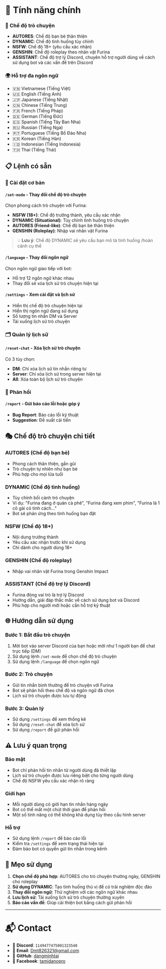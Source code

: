 # 🌟 Tính năng chính

### 💬 Chế độ trò chuyện
- **AUTORES**: Chế độ bạn bè thân thiện
- **DYNAMIC**: Chế độ tình huống tùy chỉnh
- **NSFW**: Chế độ 18+ (yêu cầu xác nhận)
- **GENSHIN**: Chế độ roleplay theo nhân vật Furina
- **ASSISTANT**: Chế độ trợ lý Discord, chuyên hỗ trợ người dùng về cách sử dụng bot và các vấn đề trên Discord

### 🌍 Hỗ trợ đa ngôn ngữ
- 🇻🇳 Vietnamese (Tiếng Việt)
- 🇺🇸 English (Tiếng Anh)
- 🇯🇵 Japanese (Tiếng Nhật)
- 🇨🇳 Chinese (Tiếng Trung)
- 🇫🇷 French (Tiếng Pháp)
- 🇩🇪 German (Tiếng Đức)
- 🇪🇸 Spanish (Tiếng Tây Ban Nha)
- 🇷🇺 Russian (Tiếng Nga)
- 🇵🇹 Portuguese (Tiếng Bồ Đào Nha)
- 🇰🇷 Korean (Tiếng Hàn)
- 🇮🇩 Indonesian (Tiếng Indonesia)
- 🇹🇭 Thai (Tiếng Thái)

## 📋 Lệnh có sẵn

### 🔧 Cài đặt cơ bản

#### `/set-mode` - Thay đổi chế độ trò chuyện
Chọn phong cách trò chuyện với Furina:
- **NSFW (18+)**: Chế độ trưởng thành, yêu cầu xác nhận
- **DYNAMIC (Situational)**: Tùy chỉnh tình huống trò chuyện
- **AUTORES (Friend-like)**: Chế độ bạn bè thân thiện
- **GENSHIN (Roleplay)**: Nhập vai nhân vật Furina

> 💡 **Lưu ý**: Chế độ DYNAMIC sẽ yêu cầu bạn mô tả tình huống /hoàn cảnh cụ thể

#### `/language` - Thay đổi ngôn ngữ
Chọn ngôn ngữ giao tiếp với bot:
- Hỗ trợ 12 ngôn ngữ khác nhau
- Thay đổi sẽ xóa lịch sử trò chuyện hiện tại

#### `/settings` - Xem cài đặt và lịch sử
- Hiển thị chế độ trò chuyện hiện tại
- Hiển thị ngôn ngữ đang sử dụng
- Số lượng tin nhắn DM và Server
- Tải xuống lịch sử trò chuyện

### 🗂️ Quản lý lịch sử

#### `/reset-chat` - Xóa lịch sử trò chuyện
Có 3 tùy chọn:
- **DM**: Chỉ xóa lịch sử tin nhắn riêng tư
- **Server**: Chỉ xóa lịch sử trong server hiện tại
- **All**: Xóa toàn bộ lịch sử trò chuyện

### 📢 Phản hồi

#### `/report` - Gửi báo cáo lỗi hoặc góp ý
- **Bug Report**: Báo cáo lỗi kỹ thuật
- **Suggestion**: Đề xuất cải tiến

## 🎭 Chế độ trò chuyện chi tiết

### AUTORES (Chế độ bạn bè)
- Phong cách thân thiện, gần gũi
- Trò chuyện tự nhiên như bạn bè
- Phù hợp cho mọi lứa tuổi

### DYNAMIC (Chế độ tình huống)
- Tùy chỉnh bối cảnh trò chuyện
- Ví dụ: "Furina đang ở quán cà phê", "Furina đang xem phim", "Furina là 1 cô gái có tính cách..."
- Bot sẽ phản ứng theo tình huống bạn đặt

### NSFW (Chế độ 18+)
- Nội dung trưởng thành
- Yêu cầu xác nhận trước khi sử dụng
- Chỉ dành cho người dùng 18+

### GENSHIN (Chế độ roleplay)
- Nhập vai nhân vật Furina trong Genshin Impact

### ASSISTANT (Chế độ trợ lý Discord)
- Furina đóng vai trò là trợ lý Discord
- Hướng dẫn, giải đáp thắc mắc về cách sử dụng bot và Discord
- Phù hợp cho người mới hoặc cần hỗ trợ kỹ thuật

## 🌐 Hướng dẫn sử dụng

### Bước 1: Bắt đầu trò chuyện
1. Mời bot vào server Discord của bạn hoặc mời như 1 người bạn để chat trực tiếp (DM)
2. Sử dụng lệnh `/set-mode` để chọn chế độ trò chuyện
3. Sử dụng lệnh `/language` để chọn ngôn ngữ

### Bước 2: Trò chuyện
- Gửi tin nhắn bình thường để trò chuyện với Furina
- Bot sẽ phản hồi theo chế độ và ngôn ngữ đã chọn
- Lịch sử trò chuyện được lưu tự động

### Bước 3: Quản lý
- Sử dụng `/settings` để xem thống kê
- Sử dụng `/reset-chat` để xóa lịch sử
- Sử dụng `/report` để gửi phản hồi

## ⚠️ Lưu ý quan trọng

### Bảo mật
- Bot chỉ phản hồi tin nhắn từ người dùng đã thiết lập
- Lịch sử trò chuyện được lưu riêng biệt cho từng người dùng
- Chế độ NSFW yêu cầu xác nhận rõ ràng

### Giới hạn
- Mỗi người dùng có giới hạn tin nhắn hàng ngày
- Bot có thể mất một chút thời gian để phản hồi
- Một số tính năng có thể không khả dụng tùy theo cấu hình server

### Hỗ trợ
- Sử dụng lệnh `/report` để báo cáo lỗi
- Kiểm tra `/settings` để xem trạng thái hiện tại
- Đảm bảo bot có quyền gửi tin nhắn trong kênh

## 🎯 Mẹo sử dụng

1. **Chọn chế độ phù hợp**: AUTORES cho trò chuyện thường ngày, GENSHIN cho roleplay
2. **Sử dụng DYNAMIC**: Tạo tình huống thú vị để có trải nghiệm độc đáo
3. **Thay đổi ngôn ngữ**: Thử nghiệm với các ngôn ngữ khác nhau
4. **Lưu lịch sử**: Tải xuống lịch sử trò chuyện thường xuyên
5. **Báo cáo vấn đề**: Giúp cải thiện bot bằng cách gửi phản hồi

---

# 📬 Contact

- 🧩 **Discord**: `1149477475001323540`  
- 📧 **Email**: Dmt826321@gmail.com  
- 🐙 **GitHub**: [dangminhtai](https://github.com/dangminhtai)  
- 📘 **Facebook**: [tamidanopro](https://facebook.com/tamidanopro)